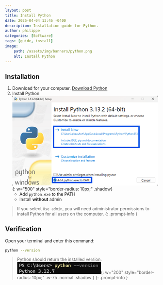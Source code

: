 ```yaml
---
layout: post
title: Install Python
date: 2025-04-04 13:46 -0400
description: Installation guide for Python.
author: philippe
categories: [Software]
tags: [guide, install]
image: 
    path: /assets/img/banners/python.png
    alt: Install Python
---
```


## Installation

1. Download for your computer. [Download Python](https://www.python.org/downloads/)
1. Install Python  
![python installer](/assets/img/installation/python/python_installer.png){: w="500" style="border-radius: 10px;" .shadow}  
    - Add `python.exe` to the PATH
    - Install **without** admin

>If you select `Use admin`, you will need administrator permissions to install Python for all users on the computer.
{: .prompt-info }

## Verification

Open your terminal and enter this command:

```bash
python --version
```

> Python should return the installed version.  
![verification img](/assets/img/installation/python/verification.png){: w="200" style="border-radius: 10px;" .w-75 .normal .shadow }
{: .prompt-info }
